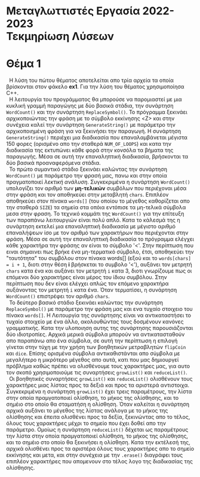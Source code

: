 <h1>Μεταγλωττιστές Εργασία 2022-2023<br>
Τεκμηρίωση Λύσεων</h1>


# Θέμα 1

&nbsp; Η λύση του πώτου θέματος αποτελείται απο τρία αρχεία τα οποία βρίσκονται στον φάκελο <b>ex1</b>. Για την λύση του θέματος χρησιμοποίησα C++.<br>
&nbsp; Η λειτουργία του προγράμματος θα μπορούσε να παρομιαστεί με μια κυκλική γραμμή παραγώγης με δύο βασικά στάδια, την συνάρτηση `WordCount()` και την συνάρτηση `ReplaceSymbol()`. Το πρόγραμμα ξεκινάει αρχικοποιώντας την φράση με το σύμβολο εκκίνησης &lt;Z&gt; και στην συνέχεια καλεί την συνάρτηση `GenerateString()` με παράμετρο την αρχικοποιημένη φράση για να ξεκινήσει την παραγωγή. Η συνάρτηση `GenerateString()` περιέχει μια διαδικασία που επαναλαμβάνεται μέγιστα 150 φορες (ορισμένο απο την σταθερά `NUM_OF_LOOPS`) και κατα την διαδικασία της εκτυπώνει κάθε φορά στην κονσόλα τα βήματα της παραγωγής. Μέσα σε αυτή την επαναληπτική διαδικασία, βρήσκονται τα δύο βασικά προαναφερόμενα στάδια.<br>
&nbsp; Το πρώτο συμαντικό στάδιο ξεκινάει καλώντας την συνάρτηση `WordCount()` με παράμετρο την φρασή μας, πανω και στην οποία πραγματοποιεί <i>λεκτική ανάλυση</i>. Συγκεκριμένα η συνάρτηση `WordCount()` υπολογίζει τον αριθμό των <b>μη-τελικών</b> συμβόλων που περιέχοναι μέσα στην φράση και τον αποθηκεύει στην μεταβλητή `chars`. Επιπλέον αποθηκεύει στον πίνακα `words[]` (του οποίου το μέγεθος καθορίζεται απο την σταθερά `SIZE`) τα σημεία στα οπόια εντόπισε τα μη-τελικά σύμβολα μεσα στην φραση.
Το τεχνικό κομμάτι της `WordCount()` για την επίτευξη των παραπάνω λειτουργιών είναι πολύ απλό. Κατα το κάλεσμά της η συνάρτηση εκτελεί μια επαναληπτική διαδικασία με μέγιστο αριθμό επαναλήψεων ίσο με τον αριθμό των χαρακτήρων που περιέχονται στην φράση. Μέσα σε αυτή την επαναληπτική διαδικασία το πρόγραμμα ελέγχει κάθε χαρακτήρα την φράσης αν είναι το σύμβολο '&lt;'. Στην περίπτωση που ειναι σημαινει πως βρήκε ένα μη-τερματικό σύμβολο, έτσι, αποθηκεύει την "ταυτότητα" του συμβόλου στον πίνακα words[] (εξού και το `words[chars] = i + 1`, διοτι στην θέση <b>i</b> βρήσκεται το συμβολο '&lt;'), αυξάνει τον μετρητή `chars` κατα ένα και αυξάνει τον μετρητή `i` κατα 3, διοτι γνωρίζουμε πως οι επόμενοι δύο χαρακτήρες είναι μέρος του ίδιου συμβόλου. Στην περίπτωση που δεν είναι ελέγχει απλώς τον επόμενο χαρακτήρα αυξάνοντας τον μετρητή `i` κατα ένα. Όταν τερματίσει, η συνάρτηση `WordCount()` επιστρέφει τον αριθμό `chars`.<br>
&nbsp; Το δεύτερο βασικό στάδιο ξεκινάει καλώντας την συνάρτηση `ReplaceSymbol()` με παράμετρο την φράση μας και ενα τυχαίο στοιχειο του πίνακα `words[]`. Η Λειτουργία της συνάρτησης είναι να αντικαταστήσει το τυχαίο στοιχείο με ένα άλλο, ακολουθώντας τους δοσμένουν κανόνες γραμματικής. Κατα την υλοποιηση αυτης της συνάρτησης παρουσιάζονται δύο ιδιοτροπίες. Αρχικά μερικά σύμβολα μπορούν να αντικατασταθούν απο παραπάνω απο ένα σύμβολα, σε αυτή την περίπτωση η επιλογή γίνεται στην τύχη με την χρήση των βοηθητικών μετραβλητών `flipCoin` και `dice`. Επίσης ορισμένα σύμβολα αντικαθιστάνται απο σύμβολα με μεγαλήτερο η μικρότερο μέγεθος απο αυτά, κατι που μας δημιουργεί πρόβλημα καθώς πρέπει να ολισθένουμε τους χαρακτήρες μας, για αυτο τον σκοπό χρησιμοποιούμε τις συναρτήσεις `growList()` και `reduceList()`.<br>
&nbsp; Οι βοηθητικές συναρτήσεις `growList()` και `reduceList()` ολισθένουν τους χαρακτήρες μιας λίστας προς τα δεξιά και προς τα αριστερά αντιστοιχα. Συγκεκριμένα η συνάρτηση `growList()` έχει τρεις παραμέτρους, την λίστα στην οποία πραμγατοποιεί ολίσθηση, το μήκος της ολίσθησης, και το σημέιο στο οποίο θα σταματήση η ολίσθηση. Όταν καλείται η συνάρτηση αρχικά αυξάνει το μέγεθος της λίστας ανάλογα με το μήκος της ολίσθησης και έπειτα ολισθένει προς τα δεξία, ξεκινώντας απο το τέλος, όλους τους χαρακτήρες μέχρι το σημείο που έχει δοθεί απο την παράμετρο. Ομοίως η συνάρτηση `reduceList()` δέχεται ως παραμέτρους την λίστα στην οποία πραμγατοποιεί ολίσθηση, το μήκος της ολίσθησης, και το σημέιο στο οποίο θα ξεκινήσει η ολίσθηση. Κατα την εκτέλεσή της, αρχικά ολισθένει προς τα αριστέρα όλους τους χαρακτήρες απο το σημείο εκκίνησης και μετα, και στην συνέχεια με την `.erase()` διαγράφει τους επιπλέον χαρακτήρες που απομενουν στο τέλος λογο της διαδικασίας της ολίσθησης.

